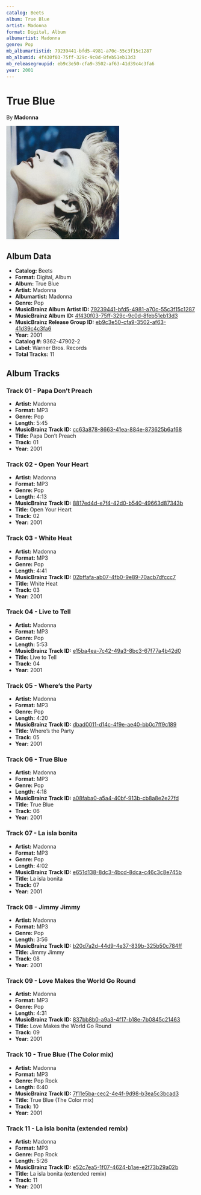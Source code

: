```yaml
---
catalog: Beets
album: True Blue
artist: Madonna
format: Digital, Album
albumartist: Madonna
genre: Pop
mb_albumartistid: 79239441-bfd5-4981-a70c-55c3f15c1287
mb_albumid: 4f430f03-75ff-329c-9c0d-8feb51eb13d3
mb_releasegroupid: eb9c3e50-cfa9-3502-af63-41d39c4c3fa6
year: 2001
---
```


# True Blue

By **Madonna**

![](../../assets/beetscovers/Madonna-True_Blue.png)

## Album Data

- **Catalog:** Beets
- **Format:** Digital, Album
- **Album:** True Blue
- **Artist:** Madonna
- **Albumartist:** Madonna
- **Genre:** Pop
- **MusicBrainz Album Artist ID:** [79239441-bfd5-4981-a70c-55c3f15c1287](https://musicbrainz.org/artist/79239441-bfd5-4981-a70c-55c3f15c1287)
- **MusicBrainz Album ID:** [4f430f03-75ff-329c-9c0d-8feb51eb13d3](https://musicbrainz.org/release/4f430f03-75ff-329c-9c0d-8feb51eb13d3)
- **MusicBrainz Release Group ID:** [eb9c3e50-cfa9-3502-af63-41d39c4c3fa6](https://musicbrainz.org/release-group/eb9c3e50-cfa9-3502-af63-41d39c4c3fa6)
- **Year:** 2001
- **Catalog #:** 9362-47902-2
- **Label:** Warner Bros. Records
- **Total Tracks:** 11

## Album Tracks

### Track 01 - Papa Don’t Preach

- **Artist:** Madonna
- **Format:** MP3
- **Genre:** Pop
- **Length:** 5:45
- **MusicBrainz Track ID:** [cc63a878-8663-41ea-884e-873625b6af68](https://musicbrainz.org/recording/cc63a878-8663-41ea-884e-873625b6af68)
- **Title:** Papa Don’t Preach
- **Track:** 01
- **Year:** 2001

### Track 02 - Open Your Heart

- **Artist:** Madonna
- **Format:** MP3
- **Genre:** Pop
- **Length:** 4:13
- **MusicBrainz Track ID:** [8817ed4d-e7f4-42d0-b540-49663d87343b](https://musicbrainz.org/recording/8817ed4d-e7f4-42d0-b540-49663d87343b)
- **Title:** Open Your Heart
- **Track:** 02
- **Year:** 2001

### Track 03 - White Heat

- **Artist:** Madonna
- **Format:** MP3
- **Genre:** Pop
- **Length:** 4:41
- **MusicBrainz Track ID:** [02bffafa-ab07-4fb0-9e89-70acb7dfccc7](https://musicbrainz.org/recording/02bffafa-ab07-4fb0-9e89-70acb7dfccc7)
- **Title:** White Heat
- **Track:** 03
- **Year:** 2001

### Track 04 - Live to Tell

- **Artist:** Madonna
- **Format:** MP3
- **Genre:** Pop
- **Length:** 5:53
- **MusicBrainz Track ID:** [e15ba4ea-7c42-49a3-8bc3-67f77a4b42d0](https://musicbrainz.org/recording/e15ba4ea-7c42-49a3-8bc3-67f77a4b42d0)
- **Title:** Live to Tell
- **Track:** 04
- **Year:** 2001

### Track 05 - Where’s the Party

- **Artist:** Madonna
- **Format:** MP3
- **Genre:** Pop
- **Length:** 4:20
- **MusicBrainz Track ID:** [dbad0011-d14c-4f9e-ae40-bb0c7ff9c189](https://musicbrainz.org/recording/dbad0011-d14c-4f9e-ae40-bb0c7ff9c189)
- **Title:** Where’s the Party
- **Track:** 05
- **Year:** 2001

### Track 06 - True Blue

- **Artist:** Madonna
- **Format:** MP3
- **Genre:** Pop
- **Length:** 4:18
- **MusicBrainz Track ID:** [a08faba0-a5a4-40bf-913b-cb8a8e2e27fd](https://musicbrainz.org/recording/a08faba0-a5a4-40bf-913b-cb8a8e2e27fd)
- **Title:** True Blue
- **Track:** 06
- **Year:** 2001

### Track 07 - La isla bonita

- **Artist:** Madonna
- **Format:** MP3
- **Genre:** Pop
- **Length:** 4:02
- **MusicBrainz Track ID:** [e651d138-8dc3-4bcd-8dca-c46c3c8e745b](https://musicbrainz.org/recording/e651d138-8dc3-4bcd-8dca-c46c3c8e745b)
- **Title:** La isla bonita
- **Track:** 07
- **Year:** 2001

### Track 08 - Jimmy Jimmy

- **Artist:** Madonna
- **Format:** MP3
- **Genre:** Pop
- **Length:** 3:56
- **MusicBrainz Track ID:** [b20d7a2d-44d9-4e37-839b-325b50c784ff](https://musicbrainz.org/recording/b20d7a2d-44d9-4e37-839b-325b50c784ff)
- **Title:** Jimmy Jimmy
- **Track:** 08
- **Year:** 2001

### Track 09 - Love Makes the World Go Round

- **Artist:** Madonna
- **Format:** MP3
- **Genre:** Pop
- **Length:** 4:31
- **MusicBrainz Track ID:** [837bb8b0-a9a3-4f17-b18e-7b0845c21463](https://musicbrainz.org/recording/837bb8b0-a9a3-4f17-b18e-7b0845c21463)
- **Title:** Love Makes the World Go Round
- **Track:** 09
- **Year:** 2001

### Track 10 - True Blue (The Color mix)

- **Artist:** Madonna
- **Format:** MP3
- **Genre:** Pop Rock
- **Length:** 6:40
- **MusicBrainz Track ID:** [7f11e5ba-cec2-4e4f-9d98-b3ea5c3bcad3](https://musicbrainz.org/recording/7f11e5ba-cec2-4e4f-9d98-b3ea5c3bcad3)
- **Title:** True Blue (The Color mix)
- **Track:** 10
- **Year:** 2001

### Track 11 - La isla bonita (extended remix)

- **Artist:** Madonna
- **Format:** MP3
- **Genre:** Pop Rock
- **Length:** 5:26
- **MusicBrainz Track ID:** [e52c7ea5-1f07-4624-b1ae-e2f73b29a02b](https://musicbrainz.org/recording/e52c7ea5-1f07-4624-b1ae-e2f73b29a02b)
- **Title:** La isla bonita (extended remix)
- **Track:** 11
- **Year:** 2001

